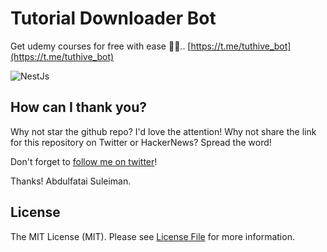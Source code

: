 # Tutorial Downloader Bot

Get udemy courses for free with ease 🚀🚀.. [https://t.me/tuthive_bot](https://t.me/tuthive_bot)

![NestJs](https://user-images.githubusercontent.com/46509072/94725499-c52a8880-0353-11eb-95ba-0e27e58f3c64.png)

## How can I thank you?

Why not star the github repo? I'd love the attention! Why not share the link for this repository on Twitter or HackerNews? Spread the word!

Don't forget to [follow me on twitter](https://twitter.com/iamnotstatic)!

Thanks!
Abdulfatai Suleiman.

## License

The MIT License (MIT). Please see [License File](LICENSE.md) for more information.

